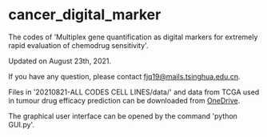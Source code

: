 # cancer_digital_marker
The codes of 'Multiplex gene quantification as digital markers for extremely rapid evaluation of chemodrug sensitivity'.

Updated on August 23th, 2021.

If you have any question, please contact fjq19@mails.tsinghua.edu.cn.

Files in '20210821-ALL CODES CELL LINES/data/' and data from TCGA used in tumour drug efficacy prediction can be downloaded from [OneDrive](https://mailstsinghuaeducn-my.sharepoint.com/:f:/g/personal/fjq19_mails_tsinghua_edu_cn/EkcXAEPrs2RApQqPAuhI-sABnLpZzD5sNM7zaZk-EC_fIQ?e=XPgqNj).

The graphical user interface can be opened by the command 'python GUI.py'.

